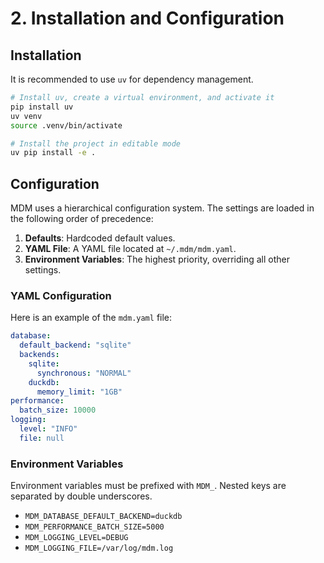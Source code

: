# 2. Installation and Configuration

## Installation

It is recommended to use `uv` for dependency management.

```bash
# Install uv, create a virtual environment, and activate it
pip install uv
uv venv
source .venv/bin/activate

# Install the project in editable mode
uv pip install -e .
```

## Configuration

MDM uses a hierarchical configuration system. The settings are loaded in the following order of precedence:

1.  **Defaults**: Hardcoded default values.
2.  **YAML File**: A YAML file located at `~/.mdm/mdm.yaml`.
3.  **Environment Variables**: The highest priority, overriding all other settings.

### YAML Configuration

Here is an example of the `mdm.yaml` file:

```yaml
database:
  default_backend: "sqlite"
  backends:
    sqlite:
      synchronous: "NORMAL"
    duckdb:
      memory_limit: "1GB"
performance:
  batch_size: 10000
logging:
  level: "INFO"
  file: null
```

### Environment Variables

Environment variables must be prefixed with `MDM_`. Nested keys are separated by double underscores.

*   `MDM_DATABASE_DEFAULT_BACKEND=duckdb`
*   `MDM_PERFORMANCE_BATCH_SIZE=5000`
*   `MDM_LOGGING_LEVEL=DEBUG`
*   `MDM_LOGGING_FILE=/var/log/mdm.log`
